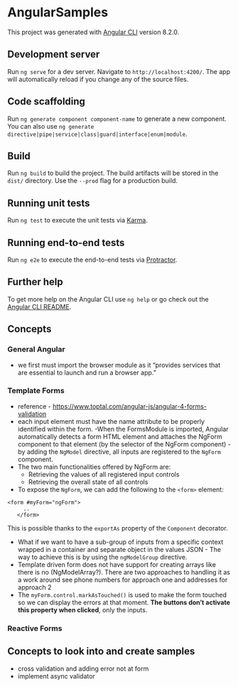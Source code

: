 # AngularSamples

This project was generated with [Angular CLI](https://github.com/angular/angular-cli) version 8.2.0.

## Development server

Run `ng serve` for a dev server. Navigate to `http://localhost:4200/`. The app will automatically reload if you change any of the source files.

## Code scaffolding

Run `ng generate component component-name` to generate a new component. You can also use `ng generate directive|pipe|service|class|guard|interface|enum|module`.

## Build

Run `ng build` to build the project. The build artifacts will be stored in the `dist/` directory. Use the `--prod` flag for a production build.

## Running unit tests

Run `ng test` to execute the unit tests via [Karma](https://karma-runner.github.io).

## Running end-to-end tests

Run `ng e2e` to execute the end-to-end tests via [Protractor](http://www.protractortest.org/).

## Further help

To get more help on the Angular CLI use `ng help` or go check out the [Angular CLI README](https://github.com/angular/angular-cli/blob/master/README.md).

## Concepts
### General Angular
- we first must import the browser module as it “provides services that are essential to launch and run a browser app.”

### Template Forms
- reference - https://www.toptal.com/angular-js/angular-4-forms-validation
- each input element must have the name attribute to be properly identified within the form.
-When the FormsModule is imported, Angular automatically detects a form HTML element and attaches the NgForm component to that element (by the selector of the NgForm component)
-by adding the `NgModel` directive, all inputs are registered to the `NgForm` component. 
- The two main functionalities offered by NgForm are:
  - Retrieving the values of all registered input controls
  - Retrieving the overall state of all controls
-  To expose the `NgForm`, we can add the following to the `<form>` element:
```
<form #myForm="ngForm">
     ..
   </form>
```
This is possible thanks to the `exportAs` property of the `Component` decorator.
- What if we want to have a sub-group of inputs from a specific context wrapped in a container and separate object in the values JSON -  The way to achieve this is by using the `ngModelGroup` directive.
- Template driven form does not have support for creating arrays like there is no (NgModelArray?). There are two approaches to handling it as a work around see phone numbers for approach one and addresses for approach 2
- The `myForm.control.markAsTouched()` is used to make the form touched so we can display the errors at that moment. **The buttons don’t activate this property when clicked**, only the inputs.
### Reactive Forms



## Concepts to look into and create samples
- cross validation and adding error not at form
- implement async validator
